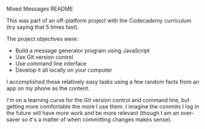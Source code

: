 Mixed Messages README

This was part of an off-platform project with the Codecademy curriculum (try saying that 5 times fast). 

The project objectives were:
- Build a message generator program using JavaScript
- Use Git version control
- Use command line interface
- Develop it all locally on your computer


I accomplished these relatively easy tasks using a few random facts from an app on my phone as the content. 

I'm on a learning curve for the Git version control and command line, but getting more comfortable the more I use them. I imagine the commits I log in the future will have more work and be more relevant (though I am an over-saver so it's a matter of when committing changes makes sense). 
